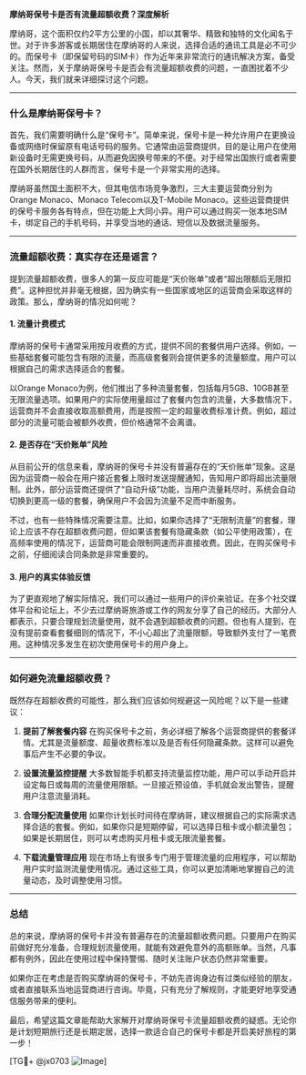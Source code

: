 **摩纳哥保号卡是否有流量超额收费？深度解析**

摩纳哥，这个面积仅约2平方公里的小国，却以其奢华、精致和独特的文化闻名于世。对于许多游客或长期居住在摩纳哥的人来说，选择合适的通讯工具是必不可少的。而保号卡（即保留号码的SIM卡）作为近年来非常流行的通讯解决方案，备受关注。然而，关于摩纳哥保号卡是否会有流量超额收费的问题，一直困扰着不少人。今天，我们就来详细探讨这个问题。

---

### 什么是摩纳哥保号卡？

首先，我们需要明确什么是“保号卡”。简单来说，保号卡是一种允许用户在更换设备或网络时保留原有电话号码的服务。它通常由运营商提供，目的是让用户在使用新设备时无需更换号码，从而避免因换号带来的不便。对于经常出国旅行或者需要在国外长期居住的人群而言，保号卡是一个非常实用的选择。

摩纳哥虽然国土面积不大，但其电信市场竞争激烈，三大主要运营商分别为Orange Monaco、Monaco Telecom以及T-Mobile Monaco。这些运营商提供的保号卡服务各有特点，但在功能上大同小异。用户可以通过购买一张本地SIM卡，绑定自己的手机号码，并享受当地的通话、短信以及数据流量服务。

---

### 流量超额收费：真实存在还是谣言？

提到流量超额收费，很多人的第一反应可能是“天价账单”或者“超出限额后无限扣费”。这种担忧并非毫无根据，因为确实有一些国家或地区的运营商会采取这样的政策。那么，摩纳哥的情况如何呢？

#### 1. **流量计费模式**
摩纳哥的保号卡通常采用按月收费的方式，提供不同的套餐供用户选择。例如，一些基础套餐可能包含有限的流量，而高级套餐则会提供更多的流量额度。用户可以根据自己的需求选择适合的套餐。

以Orange Monaco为例，他们推出了多种流量套餐，包括每月5GB、10GB甚至无限流量选项。如果用户的实际使用量超过了套餐内包含的流量，大多数情况下，运营商并不会直接收取高额费用，而是按照一定的超量收费标准计费。例如，超过部分的流量可能会被额外收费，但价格通常不会离谱。

#### 2. **是否存在“天价账单”风险**
从目前公开的信息来看，摩纳哥的保号卡并没有普遍存在的“天价账单”现象。这是因为运营商一般会在用户接近套餐上限时发送提醒通知，告知用户即将超出流量限制。此外，部分运营商还提供了“自动升级”功能，当用户流量耗尽时，系统会自动切换到更高一级的套餐，确保用户不会因为流量不足而中断服务。

不过，也有一些特殊情况需要注意。比如，如果你选择了“无限制流量”的套餐，理论上应该不存在超额收费问题，但如果该套餐有隐藏条款（如公平使用政策），在高频率使用的情况下，运营商可能会限制网速而非直接收费。因此，在购买保号卡之前，仔细阅读合同条款是非常重要的。

#### 3. **用户的真实体验反馈**
为了更直观地了解实际情况，我们可以通过一些用户的评价来验证。在多个社交媒体平台和论坛上，不少去过摩纳哥旅游或工作的网友分享了自己的经历。大部分人都表示，只要合理规划流量使用，就不会遇到超额收费的问题。但也有人提到，在没有提前查看套餐细则的情况下，不小心超出了流量限额，导致额外支付了一笔费用。这种情况多发生在初次使用保号卡的用户身上。

---

### 如何避免流量超额收费？

既然存在超额收费的可能性，那么我们应该如何规避这一风险呢？以下是一些建议：

1. **提前了解套餐内容**
   在购买保号卡之前，务必详细了解各个运营商提供的套餐详情。尤其是流量额度、超量收费标准以及是否有任何隐藏条款。这样可以避免事后产生不必要的争议。

2. **设置流量监控提醒**
   大多数智能手机都支持流量监控功能，用户可以手动开启并设定每日或每周的流量使用限额。一旦接近预设值，手机就会发出警告，提醒用户注意流量消耗。

3. **合理分配流量使用**
   如果你计划长时间待在摩纳哥，建议根据自己的实际需求选择合适的套餐。例如，如果你只是短期停留，可以选择日租卡或小额流量包；如果是长期居住，则可以考虑购买月租卡或无限流量套餐。

4. **下载流量管理应用**
   现在市场上有很多专门用于管理流量的应用程序，可以帮助用户实时监测流量使用情况。通过这些工具，你可以更加清晰地掌握自己的流量动态，及时调整使用习惯。

---

### 总结

总的来说，摩纳哥的保号卡并没有普遍存在的流量超额收费问题。只要用户在购买前做好充分准备，合理规划流量使用，就能有效避免意外的高额账单。当然，凡事都有例外，因此在使用过程中保持警惕、随时关注账户状态仍然非常重要。

如果你正在考虑是否购买摩纳哥的保号卡，不妨先咨询身边有过类似经验的朋友，或者直接联系当地运营商进行咨询。毕竟，只有充分了解规则，才能更好地享受通信服务带来的便利。

最后，希望这篇文章能帮助大家解开对摩纳哥保号卡流量超额收费的疑惑。无论你是计划短期旅行还是长期定居，选择一款适合自己的保号卡都是开启美好旅程的第一步！

[TG💪+ @jx0703 ![Image](https://github.com/user-attachments/assets/dbca1d08-cadb-493c-b0ec-ad6f7a83f270)]